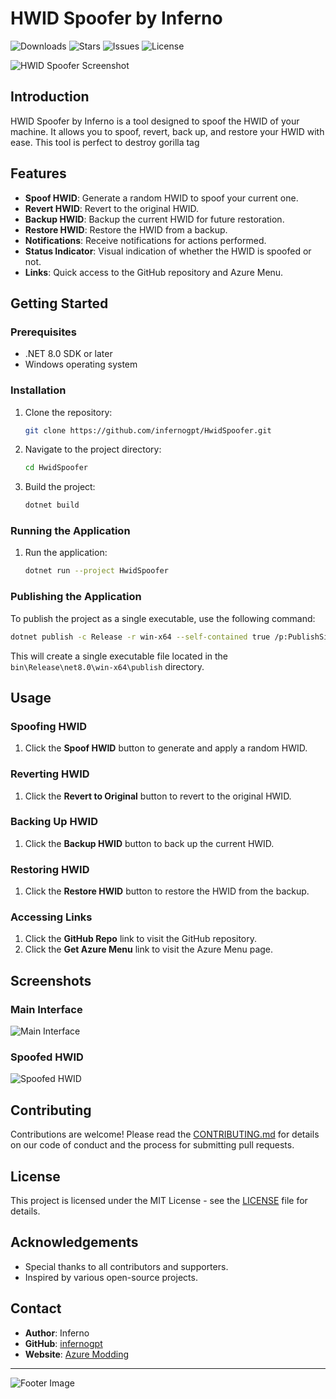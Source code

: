 # HWID Spoofer by Inferno

![Downloads](https://img.shields.io/github/downloads/infernogpt/HwidSpoofer/total?style=for-the-badge&label=Downloads)
![Stars](https://img.shields.io/github/stars/infernogpt/HwidSpoofer?style=for-the-badge&label=Stars)
![Issues](https://img.shields.io/github/issues/infernogpt/HwidSpoofer?style=for-the-badge&label=Issues)
![License](https://img.shields.io/github/license/infernogpt/HwidSpoofer?style=for-the-badge&label=License)

![HWID Spoofer Screenshot](file:///C:/Users/Kingd/OneDrive/Pictures/Screenshots%201/Screenshot%202025-04-04%20152423.png)

## Introduction

HWID Spoofer by Inferno is a tool designed to spoof the HWID of your machine. It allows you to spoof, revert, back up, and restore your HWID with ease. This tool is perfect to destroy gorilla tag
## Features

- **Spoof HWID**: Generate a random HWID to spoof your current one.
- **Revert HWID**: Revert to the original HWID.
- **Backup HWID**: Backup the current HWID for future restoration.
- **Restore HWID**: Restore the HWID from a backup.
- **Notifications**: Receive notifications for actions performed.
- **Status Indicator**: Visual indication of whether the HWID is spoofed or not.
- **Links**: Quick access to the GitHub repository and Azure Menu.

## Getting Started

### Prerequisites

- .NET 8.0 SDK or later
- Windows operating system

### Installation

1. Clone the repository:
   ```sh
   git clone https://github.com/infernogpt/HwidSpoofer.git
   ```
2. Navigate to the project directory:
   ```sh
   cd HwidSpoofer
   ```
3. Build the project:
   ```sh
   dotnet build
   ```

### Running the Application

1. Run the application:
   ```sh
   dotnet run --project HwidSpoofer
   ```

### Publishing the Application

To publish the project as a single executable, use the following command:
```sh
dotnet publish -c Release -r win-x64 --self-contained true /p:PublishSingleFile=true
```
This will create a single executable file located in the `bin\Release\net8.0\win-x64\publish` directory.

## Usage

### Spoofing HWID

1. Click the **Spoof HWID** button to generate and apply a random HWID.

### Reverting HWID

1. Click the **Revert to Original** button to revert to the original HWID.

### Backing Up HWID

1. Click the **Backup HWID** button to back up the current HWID.

### Restoring HWID

1. Click the **Restore HWID** button to restore the HWID from the backup.

### Accessing Links

1. Click the **GitHub Repo** link to visit the GitHub repository.
2. Click the **Get Azure Menu** link to visit the Azure Menu page.

## Screenshots

### Main Interface
![Main Interface](images/main-interface.png)

### Spoofed HWID
![Spoofed HWID](images/spoofed-hwid.png)

## Contributing

Contributions are welcome! Please read the [CONTRIBUTING.md](CONTRIBUTING.md) for details on our code of conduct and the process for submitting pull requests.

## License

This project is licensed under the MIT License - see the [LICENSE](LICENSE) file for details.

## Acknowledgements

- Special thanks to all contributors and supporters.
- Inspired by various open-source projects.

## Contact

- **Author**: Inferno
- **GitHub**: [infernogpt](https://github.com/infernogpt)
- **Website**: [Azure Modding](https://dsc.gg/azuremodding)

---

![Footer Image](images/footer.png)
